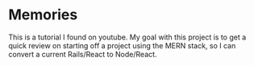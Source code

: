 # Memories
This is a tutorial I found on youtube. My goal with this project is to get a quick review on starting off a project using the MERN stack, so I can convert a current Rails/React to Node/React.  
